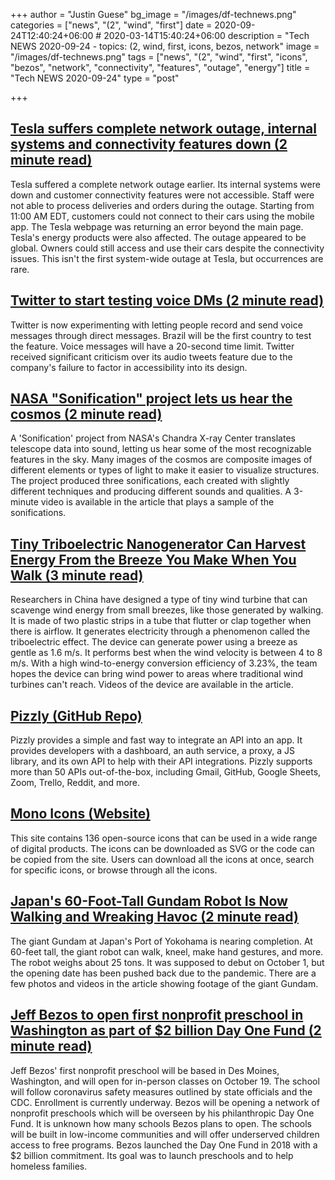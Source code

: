 +++
author = "Justin Guese"
bg_image = "/images/df-technews.png"
categories = ["news", "(2", "wind", "first"]
date = 2020-09-24T12:40:24+06:00 # 2020-03-14T15:40:24+06:00
description = "Tech NEWS 2020-09-24 - topics: (2, wind, first, icons, bezos, network"
image = "/images/df-technews.png"
tags = ["news", "(2", "wind", "first", "icons", "bezos", "network", "connectivity", "features", "outage", "energy"]
title = "Tech NEWS 2020-09-24"
type = "post"

+++

## [Tesla suffers complete network outage, internal systems and connectivity features down (2 minute read)](https://electrek.co/2020/09/23/tesla-suffers-complete-network-outage-internal-systems-and-connectivity-features-down//1/01000174bf97e629-f8ddba68-f4cc-40aa-b594-ca85cd56bc1c-000000/EzAjBVc0R4wqO-N5cbts1eL8XNlLBlKgiPCN5xe85vQ=160)

Tesla suffered a complete network outage earlier. Its internal systems were down and customer connectivity features were not accessible. Staff were not able to process deliveries and orders during the outage. Starting from 11:00 AM EDT, customers could not connect to their cars using the mobile app. The Tesla webpage was returning an error beyond the main page. Tesla's energy products were also affected. The outage appeared to be global. Owners could still access and use their cars despite the connectivity issues. This isn't the first system-wide outage at Tesla, but occurrences are rare.

## [Twitter to start testing voice DMs (2 minute read)](https://www.theverge.com/2020/9/23/21452932/twitter-voice-audio-direct-messages-test-brazil/1/01000174bf97e629-f8ddba68-f4cc-40aa-b594-ca85cd56bc1c-000000/vcsQzYBB9i1-TGr70X_s3thD8_mE9VzfTcmEQqU3FMs=160)

Twitter is now experimenting with letting people record and send voice messages through direct messages. Brazil will be the first country to test the feature. Voice messages will have a 20-second time limit. Twitter received significant criticism over its audio tweets feature due to the company's failure to factor in accessibility into its design.

## [NASA "Sonification" project lets us hear the cosmos (2 minute read)](https://newatlas.com/space/nasa-chandra-sonification-project-hear-cosmos//1/01000174bf97e629-f8ddba68-f4cc-40aa-b594-ca85cd56bc1c-000000/uk4TFy9uttdbaLbK6WH5RIO_ExswrY6nrPfOVRHPykE=160)

A 'Sonification' project from NASA's Chandra X-ray Center translates telescope data into sound, letting us hear some of the most recognizable features in the sky. Many images of the cosmos are composite images of different elements or types of light to make it easier to visualize structures. The project produced three sonifications, each created with slightly different techniques and producing different sounds and qualities. A 3-minute video is available in the article that plays a sample of the sonifications.

## [Tiny Triboelectric Nanogenerator Can Harvest Energy From the Breeze You Make When You Walk (3 minute read)](https://scitechdaily.com/tiny-triboelectric-nanogenerator-can-harvest-energy-from-the-breeze-you-make-when-you-walk//1/01000174bf97e629-f8ddba68-f4cc-40aa-b594-ca85cd56bc1c-000000/cIZ_2G6IO2oAYtD2204KftnRtGFfxiD5WYmQ3bxxVg8=160)

Researchers in China have designed a type of tiny wind turbine that can scavenge wind energy from small breezes, like those generated by walking. It is made of two plastic strips in a tube that flutter or clap together when there is airflow. It generates electricity through a phenomenon called the triboelectric effect. The device can generate power using a breeze as gentle as 1.6 m/s. It performs best when the wind velocity is between 4 to 8 m/s. With a high wind-to-energy conversion efficiency of 3.23%, the team hopes the device can bring wind power to areas where traditional wind turbines can't reach. Videos of the device are available in the article.

## [Pizzly (GitHub Repo)](https://github.com/bearer/pizzly/1/01000174bf97e629-f8ddba68-f4cc-40aa-b594-ca85cd56bc1c-000000/A_eWP2KBvHMVZgWy7wq5tkzRVgA9Rf7rSrh8bI59Auc=160)

Pizzly provides a simple and fast way to integrate an API into an app. It provides developers with a dashboard, an auth service, a proxy, a JS library, and its own API to help with their API integrations. Pizzly supports more than 50 APIs out-of-the-box, including Gmail, GitHub, Google Sheets, Zoom, Trello, Reddit, and more.

## [Mono Icons (Website)](https://icons.mono.company//1/01000174bf97e629-f8ddba68-f4cc-40aa-b594-ca85cd56bc1c-000000/hiRikRXG_o33-iOl6u7hq0O73ftODQEocLFarp60hyU=160)

This site contains 136 open-source icons that can be used in a wide range of digital products. The icons can be downloaded as SVG or the code can be copied from the site. Users can download all the icons at once, search for specific icons, or browse through all the icons.

## [Japan's 60-Foot-Tall Gundam Robot Is Now Walking and Wreaking Havoc (2 minute read)](https://www.popularmechanics.com/technology/robots/a34108996/giant-gundam-japan-testing-mode/1/01000174bf97e629-f8ddba68-f4cc-40aa-b594-ca85cd56bc1c-000000/-mi-8bZ7AKcD49C4CysUB4iOIkexrIdPpfs2c1AmwjY=160)

The giant Gundam at Japan's Port of Yokohama is nearing completion. At 60-feet tall, the giant robot can walk, kneel, make hand gestures, and more. The robot weighs about 25 tons. It was supposed to debut on October 1, but the opening date has been pushed back due to the pandemic. There are a few photos and videos in the article showing footage of the giant Gundam.

## [Jeff Bezos to open first nonprofit preschool in Washington as part of $2 billion Day One Fund (2 minute read)](https://www.cnbc.com/2020/09/22/jeff-bezos-to-open-first-location-of-nonprofit-preschool.html/1/01000174bf97e629-f8ddba68-f4cc-40aa-b594-ca85cd56bc1c-000000/BkLIchZHqVuVGZLgMdUYhTGZBRTO-PAiHf7lOa-YGSI=160)

Jeff Bezos' first nonprofit preschool will be based in Des Moines, Washington, and will open for in-person classes on October 19. The school will follow coronavirus safety measures outlined by state officials and the CDC. Enrollment is currently underway. Bezos will be opening a network of nonprofit preschools which will be overseen by his philanthropic Day One Fund. It is unknown how many schools Bezos plans to open. The schools will be built in low-income communities and will offer underserved children access to free programs. Bezos launched the Day One Fund in 2018 with a $2 billion commitment. Its goal was to launch preschools and to help homeless families.

